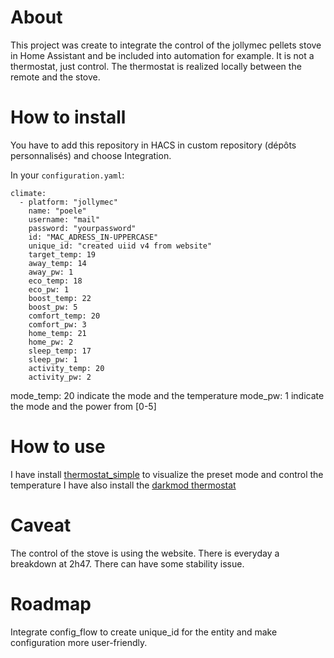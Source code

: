 # About
This project was create to integrate the control of the jollymec pellets stove in Home Assistant and be included into automation for example. It is not a thermostat, just control. The thermostat is realized locally between the remote and the stove.

# How to install 
You have to add this repository in HACS in custom repository (dépôts personnalisés) and choose Integration.

In your `configuration.yaml`:
```
climate:
  - platform: "jollymec"
    name: "poele"
    username: "mail" 
    password: "yourpassword" 
    id: "MAC_ADRESS_IN-UPPERCASE"
    unique_id: "created uiid v4 from website"
    target_temp: 19
    away_temp: 14
    away_pw: 1
    eco_temp: 18
    eco_pw: 1
    boost_temp: 22
    boost_pw: 5
    comfort_temp: 20
    comfort_pw: 3
    home_temp: 21
    home_pw: 2
    sleep_temp: 17
    sleep_pw: 1
    activity_temp: 20
    activity_pw: 2

```
mode_temp: 20 indicate the mode and the temperature
mode_pw: 1 indicate the mode and the power from [0-5]

# How to use
I have install [thermostat_simple](https://github.com/dadge/simple_thermostat) to visualize the preset mode and control the temperature
I have also install the [darkmod thermostat](https://github.com/ciotlosm/lovelace-thermostat-dark-card) 

# Caveat
The control of the stove is using the website. There is everyday a breakdown at 2h47. 
There can have some stability issue.

# Roadmap
Integrate config_flow to create unique_id for the entity and make configuration more user-friendly.


